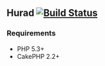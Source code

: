 ## Hurad [![Build Status](https://secure.travis-ci.org/hurad/hurad.png)](http://travis-ci.org/hurad/hurad)

### Requirements

* PHP 5.3+
* CakePHP 2.2+
